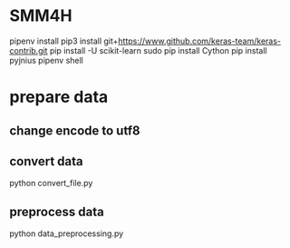 # SMM4H
pipenv install
pip3 install git+https://www.github.com/keras-team/keras-contrib.git
pip install -U scikit-learn
sudo pip install Cython
pip install pyjnius
pipenv shell


# prepare data 

## change encode to utf8

## convert data
python convert_file.py

## preprocess data
python data_preprocessing.py



